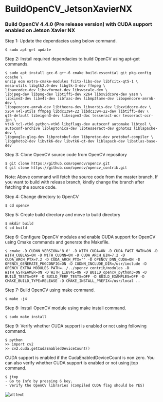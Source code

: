 # BuildOpenCV_JetsonXavierNX

### Build OpenCV 4.4.0 (Pre release version) with CUDA support enabled on Jetson Xavier NX

Step 1: Update the dependacies using below command.

```
$ sudo apt-get update
```
Step 2: Install required dependacies to build OpenCV using apt-get commands.

```
$ sudo apt install gcc-6 g++-6 cmake build-essential git pkg-config ccache \
unzip ecm extra-cmake-modules fcitx-libs-dev libfcitx-qt5-1 \
mesa-utils libgtk2.0-dev libgtk-3-dev ffmpeg \
libavcodec-dev libavformat-dev libswscale-dev \
libjpeg-dev libpng-dev libtiff5-dev x264 libxvidcore-dev yasm \
libxine2-dev libv4l-dev libfaac-dev libmp3lame-dev libopencore-amrnb-dev \
libopencore-amrwb-dev libtheora-dev libvorbis-dev libxvidcore-dev \
x264 v4l-utils ffmpeg libdc1394-22 libdc1394-22-dev libtiff5-dev \
qt5-default libeigen3-dev libeigen3-doc tesseract-ocr tesseract-ocr-jpn \
vtk6 tcl-vtk6 python-vtk6 libgflags-dev autoconf automake libtool \
autoconf-archive libleptonica-dev libtesseract-dev gphoto2 liblapacke-dev \
libgoogle-glog-dev libprotobuf-dev libprotoc-dev protobuf-compiler \
libgphoto2-dev libvtk6-dev libvtk6-qt-dev liblapack-dev libatlas-base-dev
```

Step 3: Clone OpenCV source code from OpenCV repository

```
$ git clone https://github.com/opencv/opencv.git
$ git clone https://github.com/opencv/opencv_contrib.git
```

Note: Above command will fetch the source code from the master branch, If you want to build with release branch, kindly change the branch after fetching the source code.

Step 4: Change directory to OpenCV
```
$ cd opencv
```
Step 5: Create build directory and move to build directory
```
$ mkdir build
$ cd build
```
Step 6: Configure OpenCV modules and enable CUDA support for OpenCV using Cmake commands and generate the Makefile.
```
$ cmake -D CUDNN_VERSION='8.0' -D WITH_CUDA=ON -D CUDA_FAST_MATH=ON -D WITH_CUBLAS=ON -D WITH_CUDNN=ON -D CUDA_ARCH_BIN=7.2 -D CUDA_ARCH_PTX=7.2 -D CUDA_ARCH_PTX="" -D OPENCV_DNN_CUDA=ON -D OPENCV_GENERATE_PKGCONFIG=ON -D CUDNN_INCLUDE_DIR=/usr/include -D OPENCV_EXTRA_MODULES_PATH=../../opencv_contrib/modules -D WITH_GSTREAMER=ON -D WITH_LIBV4L=ON -D BUILD_opencv_python3=ON -D BUILD_TESTS=OFF -D BUILD_PERF_TESTS=OFF -D BUILD_EXAMPLES=OFF -D CMAKE_BUILD_TYPE=RELEASE -D CMAKE_INSTALL_PREFIX=/usr/local ..
```
Step 7: Build OpenCV using make command.
```
$ make -j4
```
Step 8: Install OpenCV module using make install command.
```
$ sudo make install
```
Step 9: Verify whether CUDA support is enabled or not using following command.
```
$ python
>> import cv2
>> cv2.cuda.getCudaEnabledDeviceCount()
```
CUDA support is enabled if the CudaEnabledDeviceCount is non zero.
You can also verify whether CUDA support is enabled or not using jtop command.

```
$ jtop
- Go to Info by pressing 6 key.
- Verify the OpenCV libraries (Compiled CUDA flag should be YES)
```
![alt text](https://github.com/hemangpandhi/BuildOpenCV_JetsonXavierNX/blob/master/Jtop.png)

